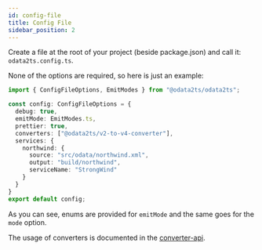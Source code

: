 ```yaml
---
id: config-file
title: Config File
sidebar_position: 2
---
```


Create a file at the root of your project (beside package.json)
and call it: `odata2ts.config.ts`.

None of the options are required, so here is just an example:

```ts
import { ConfigFileOptions, EmitModes } from "@odata2ts/odata2ts";

const config: ConfigFileOptions = {
  debug: true,
  emitMode: EmitModes.ts,
  prettier: true,
  converters: ["@odata2ts/v2-to-v4-converter"],
  services: {
    northwind: {
      source: "src/odata/northwind.xml",
      output: "build/northwind",
      serviceName: "StrongWind"
    }
  }
}
export default config;
```

As you can see, enums are provided for `emitMode` and the same goes for the `mode` option.

The usage of converters is documented in the [converter-api](https://github.com/odata2ts/converter/tree/main/packages/converter-api).
